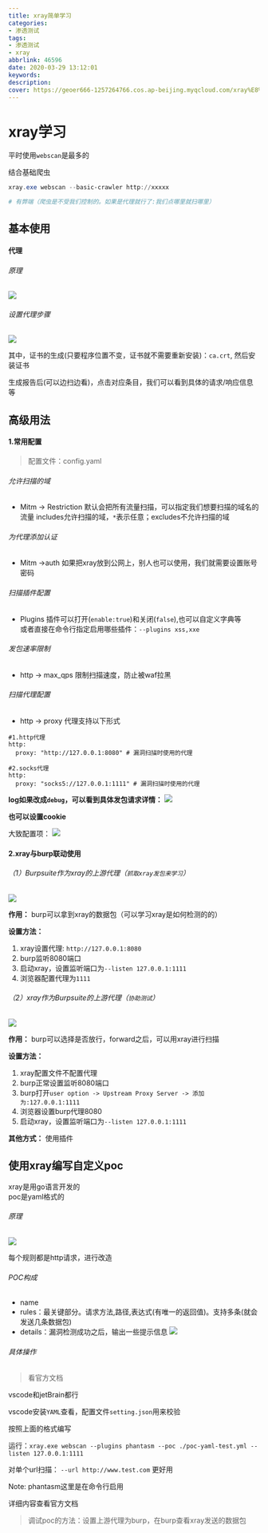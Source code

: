 ```yaml
---
title: xray简单学习
categories:
- 渗透测试
tags:
- 渗透测试
- xray
abbrlink: 46596
date: 2020-03-29 13:12:01
keywords:
description:
cover: https://geoer666-1257264766.cos.ap-beijing.myqcloud.com/xray%E8%A2%AB%E5%8A%A8%E4%BB%A3%E7%90%86.png
---
```


# xray学习

平时使用`webscan`是最多的


结合基础爬虫

```powershell
xray.exe webscan --basic-crawler http://xxxxx

# 有弊端（爬虫是不受我们控制的。如果是代理就行了:我们点哪里就扫哪里）
```



## 基本使用

#### 代理

###### 原理

![](https://geoer666-1257264766.cos.ap-beijing.myqcloud.com/xray%E8%A2%AB%E5%8A%A8%E4%BB%A3%E7%90%86.png)

###### 设置代理步骤

![](https://geoer666-1257264766.cos.ap-beijing.myqcloud.com/xray%E8%AE%BE%E7%BD%AE%E8%A2%AB%E5%8A%A8%E4%BB%A3%E7%90%86.png)

其中，证书的生成(只要程序位置不变，证书就不需要重新安装)：`ca.crt`, 然后安装证书

生成报告后(可以边扫边看)，点击对应条目，我们可以看到具体的请求/响应信息等


## 高级用法

#### 1.常用配置

>配置文件：config.yaml

###### 允许扫描的域

- Mitm -> Restriction
  默认会把所有流量扫描，可以指定我们想要扫描的域名的流量
  includes允许扫描的域，`*`表示任意；excludes不允许扫描的域

###### 为代理添加认证

- Mitm ->auth
  如果把xray放到公网上，别人也可以使用，我们就需要设置账号密码

###### 扫描插件配置

- Plugins
  插件可以打开(`enable:true`)和关闭(`false`),也可以自定义字典等  
  或者直接在命令行指定启用哪些插件：`--plugins xss,xxe`

###### 发包速率限制

- http -> max_qps
  限制扫描速度，防止被waf拉黑

###### 扫描代理配置

- http -> proxy
  代理支持以下形式

```
#1.http代理
http:
  proxy: "http://127.0.0.1:8080" # 漏洞扫描时使用的代理

#2.socks代理
http:
  proxy: "socks5://127.0.0.1:1111" # 漏洞扫描时使用的代理
```

**log如果改成`debug`，可以看到具体发包请求详情：**
![](https://geoer666-1257264766.cos.ap-beijing.myqcloud.com/xray_log.png)

**也可以设置cookie**

大致配置项：
![](https://geoer666-1257264766.cos.ap-beijing.myqcloud.com/xray_cookie.png)

#### 2.xray与burp联动使用

###### （1）Burpsuite作为xray的上游代理（`抓取xray发包来学习`）

![](https://geoer666-1257264766.cos.ap-beijing.myqcloud.com/xray_after_burp.png)

**作用：**
burp可以拿到xray的数据包（可以学习xray是如何检测的的）

**设置方法：**

1. xray设置代理: `http://127.0.0.1:8080`
2. burp监听8080端口
3. 启动xray，设置监听端口为`--listen 127.0.0.1:1111`
4. 浏览器配置代理为`1111`



###### （2）xray作为Burpsuite的上游代理（`协助测试`）

![](https://geoer666-1257264766.cos.ap-beijing.myqcloud.com/xray_before_burp.png)

**作用：**
burp可以选择是否放行，forward之后，可以用xray进行扫描

**设置方法：**

1. xray配置文件不配置代理
2. burp正常设置监听8080端口
3. burp打开`user option -> Upstream Proxy Server -> 添加为:127.0.0.1:1111`
4. 浏览器设置burp代理8080
5. 启动xray，设置监听端口为`--listen 127.0.0.1:1111` 

**其他方式：**
使用插件




## 使用xray编写自定义poc

xray是用go语言开发的  
poc是yaml格式的

###### 原理

![](https://geoer666-1257264766.cos.ap-beijing.myqcloud.com/xray_poc.png)

每个规则都是http请求，进行改造


###### POC构成

- name
- rules：最关键部分。请求方法,路径,表达式(有唯一的返回值)。支持多条(就会发送几条数据包)
- details：漏洞检测成功之后，输出一些提示信息
![](https://geoer666-1257264766.cos.ap-beijing.myqcloud.com/poc.png)



###### 具体操作

>看官方文档

vscode和jetBrain都行

vscode安装`YAML`查看，配置文件`setting.json`用来校验

按照上面的格式编写  

运行：`xray.exe webscan --plugins phantasm --poc ./poc-yaml-test.yml --listen 127.0.0.1:1111 `

对单个url扫描：
`--url http://www.test.com` 更好用

Note:	phantasm这里是在命令行启用



详细内容查看官方文档


> 调试poc的方法：设置上游代理为burp，在burp查看xray发送的数据包